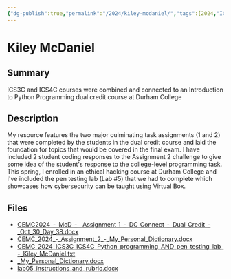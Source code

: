 ```yaml
---
{"dg-publish":true,"permalink":"/2024/kiley-mcdaniel/","tags":[2024,"ICS3C","ICS4C","python"]}
---
```



# Kiley McDaniel

## Summary

ICS3C and ICS4C courses were combined and connected to an Introduction to Python Programming dual credit course at Durham College

## Description

My resource features the two major culminating task assignments (1 and 2) that were completed by the students in the dual credit course and laid the foundation for topics that would be covered in the final exam. I have included 2 student coding responses to the Assignment 2 challenge to give some idea of the student's response to the college-level programming task. This spring, I enrolled in an ethical hacking course at Durham College and I've included the pen testing lab (Lab #5) that we had to complete which showcases how cybersecurity can be taught using Virtual Box.

## Files

*   [CEMC2024\_-\_McD\_-\_\_Assignment\_1\_-\_DC\_Connect\_-\_Dual\_Credit\_-\_Oct\_30\_Day\_38.docx](resources/Kiley_McDaniel/CEMC2024_-_McD_-__Assignment_1_-_DC_Connect_-_Dual_Credit_-_Oct_30_Day_38.docx)
*   [CEMC\_2024\_-\_Assignment\_2\_-\_My\_Personal\_Dictionary.docx](resources/Kiley_McDaniel/CEMC_2024_-_Assignment_2_-_My_Personal_Dictionary.docx)
*   [CEMC\_2024\_ICS3C\_ICS4C\_Python\_programming\_AND\_pen\_testing\_lab\_-\_Kiley\_McDaniel.txt](resources/Kiley_McDaniel/CEMC_2024_ICS3C_ICS4C_Python_programming_AND_pen_testing_lab_-_Kiley_McDaniel.txt)
*   [\_My\_Personal\_Dictionary.docx](resources/Kiley_McDaniel/_My_Personal_Dictionary.docx)
*   [lab05\_instructions\_and\_rubric.docx](resources/Kiley_McDaniel/lab05_instructions_and_rubric.docx)
